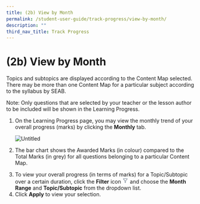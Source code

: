 ```yaml
---
title: (2b) View by Month
permalink: /student-user-guide/track-progress/view-by-month/
description: ""
third_nav_title: Track Progress
---
```

<h1 id="-2b-view-by-month">(2b) View by Month</h1>
<p>Topics and subtopics are displayed according to the Content Map selected. There may be more than one Content Map for a particular subject according to the syllabus by SEAB.</p>
<p>Note: Only questions that are selected by your teacher or the lesson author to be included will be shown in the Learning Progress. </p>
<ol>
<li><p>On the Learning Progress page, you may view the monthly trend of your overall progress (marks) by clicking the <strong>Monthly</strong> tab.</p>
<p> <img alt="Untitled" src="https://s3-us-west-2.amazonaws.com/secure.notion-static.com/0025537d-4030-4f41-9e4d-ae80352ecb6e/Untitled.png"></p>
</li>
<li><p>The bar chart shows the Awarded Marks (in colour) compared to the Total Marks (in grey) for all questions belonging to a particular Content Map.</p>
</li>
<li>To view your overall progress (in terms of marks) for a Topic/Subtopic over a certain duration, click the <strong>Filter</strong> icon <img style="width:1rem; display: inline;" src="/images/Icons/Filter24.svg"> and choose the <strong>Month Range</strong> and <strong>Topic/Subtopic</strong> from the dropdown list.</li>
<li>Click <strong>Apply</strong> to view your selection.</li>
</ol>